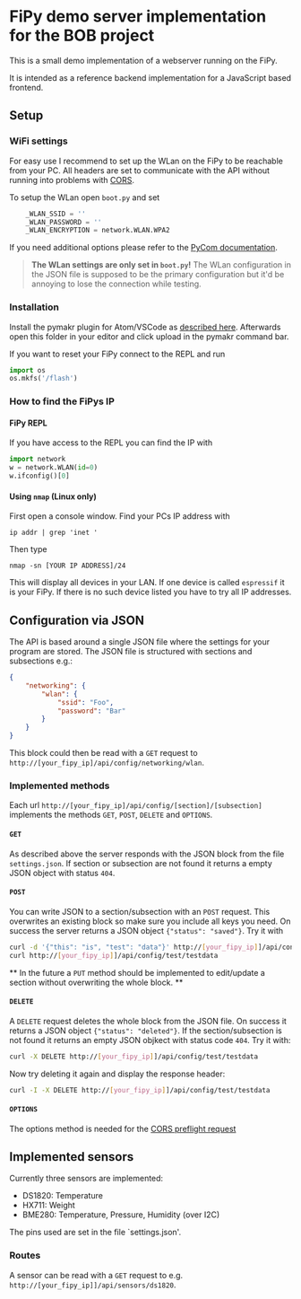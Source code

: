 # FiPy demo server implementation for the BOB project

This is a small demo implementation of a webserver running on the FiPy.

It is intended as a reference backend implementation for a JavaScript based frontend.

## Setup

### WiFi settings

For easy use I recommend to set up the WLan on the FiPy to be reachable from your PC. All headers are set to communicate with the API without running into problems with [CORS](https://developer.mozilla.org/en-US/docs/Web/HTTP/CORS).

To setup the WLan open `boot.py` and set

```python
    _WLAN_SSID = ''
    _WLAN_PASSWORD = ''
    _WLAN_ENCRYPTION = network.WLAN.WPA2
```

If you need additional options please refer to the [PyCom documentation](https://docs.pycom.io/firmwareapi/pycom/network/wlan.html).

> **The WLan settings are only set in `boot.py`!** The WLan configuration in the JSON file is supposed to be the primary configuration but it'd be annoying to lose the connection while testing.

### Installation

Install the pymakr plugin for Atom/VSCode as [described here](https://docs.pycom.io/pymakr/installation/).
Afterwards open this folder in your editor and click upload in the pymakr command bar.

If you want to reset your FiPy connect to the REPL and run
```python
import os
os.mkfs('/flash')
```

### How to find the FiPys IP

#### FiPy REPL

If you have access to the REPL you can find the IP with
```python
import network
w = network.WLAN(id=0)
w.ifconfig()[0]
```

#### Using `nmap` (Linux only)

First open a console window.
Find your PCs IP address with
```
ip addr | grep 'inet '
```

Then type
```
nmap -sn [YOUR IP ADDRESS]/24
```
This will display all devices in your LAN. If one device is called `espressif` it is your FiPy. If there is no such device listed you have to try all IP addresses.

## Configuration via JSON

The API is based around a single JSON file where the settings for your program are stored.
The JSON file is structured with sections and subsections e.g.:

```json
{
    "networking": {
        "wlan": {
            "ssid": "Foo",
            "password": "Bar"
        }
    }
}
```

This block could then be read with a `GET` request to `http://[your_fipy_ip]/api/config/networking/wlan`.

### Implemented methods

Each url `http://[your_fipy_ip]/api/config/[section]/[subsection]` implements the methods `GET`, `POST`, `DELETE` and `OPTIONS`.

#### `GET`

As described above the server responds with the JSON block from the file `settings.json`. If section or subsection are not found it returns a empty JSON object with status `404`.

#### `POST`

You can write JSON to a section/subsection with an `POST` request. This overwrites an existing block so make sure you include all keys you need.
On success the server returns a JSON object `{"status": "saved"}`.
Try it with
```bash
curl -d '{"this": "is", "test": "data"}' http://[your_fipy_ip]]/api/config/test/testdata
curl http://[your_fipy_ip]]/api/config/test/testdata
```

** In the future a `PUT` method should be implemented to edit/update a section without overwriting the whole block. **

#### `DELETE`

A `DELETE` request deletes the whole block from the JSON file. On success it returns a JSON object `{"status": "deleted"}`. If the section/subsection is not found it returns an empty JSON objkect with status code `404`.
Try it with:
```bash
curl -X DELETE http://[your_fipy_ip]]/api/config/test/testdata
```
Now try deleting it again and display the response header:
```bash
curl -I -X DELETE http://[your_fipy_ip]]/api/config/test/testdata
```

#### `OPTIONS`

The options method is needed for the [CORS preflight request](https://developer.mozilla.org/en-US/docs/Glossary/Preflight_request)

## Implemented sensors

Currently three sensors are implemented:

- DS1820: Temperature
- HX711: Weight
- BME280: Temperature, Pressure, Humidity (over I2C)

The pins used are set in the file `settings.json'.

### Routes

A sensor can be read with a `GET` request to e.g. `http://[your_fipy_ip]]/api/sensors/ds1820`.